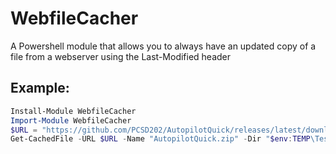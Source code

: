 # WebfileCacher
A Powershell module that allows you to always have an updated copy of a file from a webserver using the Last-Modified header

## Example:
```PowerShell
Install-Module WebfileCacher
Import-Module WebfileCacher
$URL = "https://github.com/PCSD202/AutopilotQuick/releases/latest/download/AutopilotQuick.zip"
Get-CachedFile -URL $URL -Name "AutopilotQuick.zip" -Dir "$env:TEMP\Test"
```
